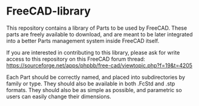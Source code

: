 FreeCAD-library
===============

This repository contains a library of Parts to be used by FreeCAD. 
These parts are freely available to download, and are meant to be later integrated into a
better Parts management system inside FreeCAD itself.

If you are interested in contributing to this library, please ask for write access to this repository
on this FreeCAD forum thread: https://sourceforge.net/apps/phpbb/free-cad/viewtopic.php?f=19&t=4205

Each Part should be correctly named, and placed into subdirectories by family or type. They should also
be available in both .FcStd and .stp formats. They should also be as simple as possible, and parametric
so users can easily change their dimensions.
